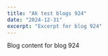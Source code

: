 ```yaml
---
title: "Ak test blogs 924"
date: "2024-12-31"
excerpt: "Excerpt for blog 924"
---
```


Blog content for blog 924